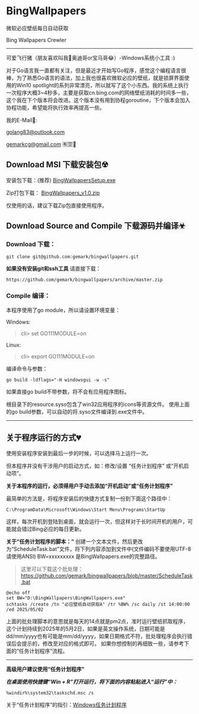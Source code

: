 # BingWallpapers
微软必应壁纸每日自动获取

Bing Wallpapers Crewler

---

可爱飞行猪（朋友喜欢叫我🚗奥迪哥or宝马哥😂）-Windows系统小工具 :) 

对于Go语言我一直都有关注，但是最近才开始写Go程序，感觉这个编程语言很棒，为了熟悉Go语言的语法，加上我也很喜欢微软必应的壁纸，就是锁屏界面使用的Win10 spotlight的系列非常漂亮，所以就写了这个小东西。我的系统上执行一次程序大概3~4秒多，主要是获取cn.bing.com的网络壁纸消耗的时间多一些，这个我在下个版本将会改进。这个版本没有用到协程goroutine，下个版本会加入协程功能，希望能将执行效率再提高一些。

我的E-Mail📲: 

<golang83@outlook.com>

<gemarkcg@gmail.com> 🈶🈳💬



## Download MSI 下载安装包☢
安装包下载：(推荐)
[BingWallpapersSetup.exe](https://github.com/gemark/bingwallpapers/releases/download/v0.1.0/BingWallpapersSetup.exe) 

Zip打包下载：
[BingWallpapers_v1.0.zip](https://github.com/gemark/bingwallpapers/releases/download/v0.1.0/BingWallpapers_v1.0.zip)

仅使用的话，建议下载Zip包直接使用程序。

## Download Source and Compile 下载源码并编译☣
### Download 下载：
```shell
git clone git@github.com:gemark/bingwallpapers.git
```
**如果没有安装git和ssh工具**
请直接下载：
```shell
https://github.com/gemark/bingwallpapers/archive/master.zip
```
### Compile 编译：
本程序使用了go module，所以请设置环境变量：

Windows:
> cli> set GO111MODULE=on

Linux:
> cli> export GO111MODULE=on

编译命令与参数：
```shell
go build -ldflags="-H windowsgui -w -s"
```
如果直接go build不带参数，将不会有应用程序图标。

根目录下的resource.syso包含了win32应用程序的icons等资源文件。
使用上面的go build参数，可以自动的将.syso文件编译到.exe文件中。

---

## 关于程序运行的方式💔
使用安装程序安装到最后一步的时候，可以选择马上运行一次。

但本程序并没有干涉用户的启动方式，如：修改/设置 “任务计划程序” 或“开机启动项”。

**关于本程序的运行，必须得用户手动去添加“开机启动”或“任务计划程序”**

最简单的方法是，将程序安装后的快捷方式复制一份到下面这个路径中：
```shell
C:\ProgramData\Microsoft\Windows\Start Menu\Programs\StartUp
```
这样，每次开机到登陆到桌面，就会运行一次，但这样对于长时间开机的用户，可能就会错过Bing必应的每日更新。

**关于“任务计划程序的脚本：”**
创建一个文本文件，然后更改为“ScheduleTask.bat”文件，将下列内容添加到文件中(文件编码不要使用UTF-8请使用ANSI)
BW=xxxxxxxxx 是BingWallpapers.exe的完整路径。

>这里可以下载这个批处理：<https://github.com/gemark/bingwallpapers/blob/master/ScheduleTask.bat>


```shell
@echo off
set BW="D:\BingWallpapers\BingWallpapers.exe"
schtasks /create /tn "必应壁纸自动获取A" /tr %BW% /sc daily /st 14:00:00 /ed 2025/05/02
```
上面的批处理脚本的意思就是每天的14点就是pm2点，准时运行壁纸抓取程序，这个计划持续到2025年的5月2日，如果是英文操作系统，日期可能是dd/mm/yyyy也有可能是mm/dd/yyyy，如果日期格式不符，批处理程序会执行错误后会提示的，修改至对应的格式即可。
如果你想控制的再细致一些，请参考下面的“任务计划程序”流程。

---

**高级用户建议使用“任务计划程序”**

***在桌面使用快捷键“Win + R”打开运行，将下面的内容粘贴进入“运行”中：***
```
%windir%\system32\taskschd.msc /s
```
关于“任务计划程序”的指引：[Windows任务计划程序](https://blog.csdn.net/GeMarK/article/details/90143616)
